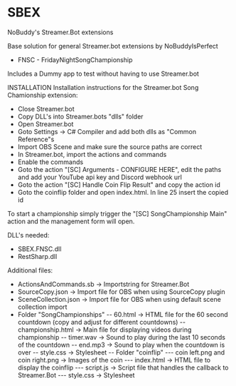 # SBEX
NoBuddy's Streamer.Bot extensions

Base solution for general Streamer.bot extensions by NoBuddyIsPerfect

- FNSC - FridayNightSongChampionship

Includes a Dummy app to test without having to use Streamer.bot


INSTALLATION
Installation instructions for the Streamer.bot Song Chamionship extension:

- Close Streamer.bot
- Copy DLL's into Streamer.bots "dlls" folder
- Open Streamer.bot
- Goto Settings -> C# Compiler and add both dlls as "Common Reference"s
- Import OBS Scene and make sure the source paths are correct
- In Streamer.bot, import the actions and commands
- Enable the commands
- Goto the action "[SC] Arguments - CONFIGURE HERE", edit the paths and add your YouTube api key and Discord webhook url
- Goto the action "[SC] Handle Coin Flip Result" and copy the action id
- Goto the coinflip folder and open index.html. In line 25 insert the copied id

To start a championship simply trigger the "[SC] SongChampionship Main" action and the management form will open.


DLL's needed:
- SBEX.FNSC.dll
- RestSharp.dll

Additional files:
- ActionsAndCommands.sb -> Importstring for Streamer.Bot
- SourceCopy.json -> Import file for OBS when using SourceCopy plugin
- SceneCollection.json -> Import file for OBS when using default scene collection import
- Folder "SongChampionships"
-- 60.html -> HTML file for the 60 second countdown (copy and adjust for different countdowns)
-- championship.html -> Main file for displaying videos during championship
-- timer.wav -> Sound to play during the last 10 seconds of the countdown
-- end.mp3 -> Sound to play when the countdown is over
-- style.css -> Stylesheet
-- Folder "coinflip"
--- coin left.png and coin right.png -> Images of the coin
--- index.html -> HTML file to display the coinflip
--- script.js -> Script file that handles the callback to Streamer.Bot
--- style.css -> Stylesheet